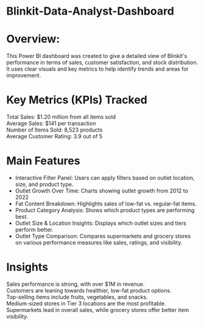 # Blinkit-Data-Analyst-Dashboard

# Overview:
This Power BI dashboard was created to give a detailed view of Blinkit's performance in terms of sales, customer satisfaction, and stock distribution. It uses clear visuals and key metrics to help identify trends and areas for improvement.

# Key Metrics (KPIs) Tracked
Total Sales: $1.20 million from all items sold  
Average Sales: $141 per transaction  
Number of Items Sold: 8,523 products  
Average Customer Rating: 3.9 out of 5  

# Main Features
- Interactive Filter Panel: Users can apply filters based on outlet location, size, and product type.  
- Outlet Growth Over Time: Charts showing outlet growth from 2012 to 2022    
- Fat Content Breakdown: Highlights sales of low-fat vs. regular-fat items.        
- Product Category Analysis: Shows which product types are performing best.    
- Outlet Size & Location Insights: Displays which outlet sizes and tiers perform better.    
- Outlet Type Comparison: Compares supermarkets and grocery stores on various performance measures like sales, ratings, and visibility.  

# Insights
Sales performance is strong, with over $1M in revenue.  
Customers are leaning towards healthier, low-fat product options.   
Top-selling items include fruits, vegetables, and snacks.  
Medium-sized stores in Tier 3 locations are the most profitable.  
Supermarkets lead in overall sales, while grocery stores offer better item visibility.  
